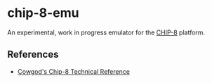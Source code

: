 # chip-8-emu

An experimental, work in progress emulator for the [CHIP-8](https://en.wikipedia.org/wiki/CHIP-8) platform.

## References

- [Cowgod's Chip-8 Technical Reference](http://devernay.free.fr/hacks/chip8/C8TECH10.HTM)



